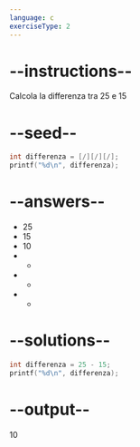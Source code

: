 ```yaml
---
language: c
exerciseType: 2
---
```


# --instructions--

Calcola la differenza tra 25 e 15

# --seed--

```c
int differenza = [/][/][/];
printf("%d\n", differenza);
```

# --answers--

- 25
- 15
- 10
-  - 
-  + 
-  * 

# --solutions--

```c
int differenza = 25 - 15;
printf("%d\n", differenza);
```

# --output--

10
